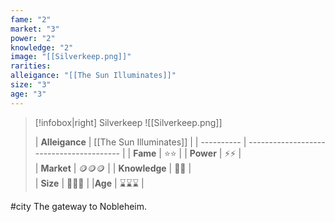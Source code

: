 ```yaml
---
fame: "2"
market: "3"
power: "2"
knowledge: "2"
image: "[[Silverkeep.png]]"
rarities: 
alleigance: "[[The Sun Illuminates]]"
size: "3"
age: "3"
---
```

> [!infobox|right] Silverkeep
> ![[Silverkeep.png]]
> 
> | **Alleigance** | [[The Sun Illuminates]] |
| ---------- | ---------------------------------------- |
> | **Fame**   | ⭐⭐   |
> | **Power**  | ⚡⚡  |   
> | **Market** | 🪙🪙🪙 | 
> | **Knowledge**           | 🌙🌙 |      
> | **Size** | 🏰🏰🏰 | 
> |**Age** | ⌛⌛⌛ |

#city 
The gateway to Nobleheim.